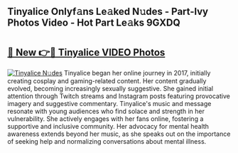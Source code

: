 ## Tinyalice Onlyf𝚊ns Le𝚊ked N𝚞des - Part-lvy Photos Video - Hot Part Le𝚊ks 9GXDQ

# <h2><a href="http://ab55089.deff.icu/?id=Tinyalice">🔗 New 👉🔴 Tinyalice VIDEO Photos</a></h2>

[![Tinyalice N𝚞des](https://i.imgur.com/rIISA9y.gif)](http://ab55089.deff.icu/?id=Tinyalice)
Tinyalice began her online journey in 2017, initially creating cosplay and gaming-related content. Her content gradually evolved, becoming increasingly sexually suggestive. She gained initial attention through Twitch streams and Instagram posts featuring provocative imagery and suggestive commentary. Tinyalice's music and message resonate with young audiences who find solace and strength in her vulnerability. She actively engages with her fans online, fostering a supportive and inclusive community. Her advocacy for mental health awareness extends beyond her music, as she speaks out on the importance of seeking help and normalizing conversations about mental illness.

